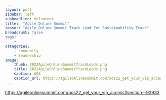 ```yaml
---
layout: post
sidebar: left
subheadline: Volunteer
title:  "Agile Online Summit"
teaser: "Agile Online Summit Track Lead for Sustainability Track"
breadcrumb: false
tags:
    - 
categories:
    - community
    - leadership
image:
    thumb: 2022AgileOnlineSummitTrackLeads.png
    title: 2022AgileOnlineSummitTrackLeads.png
    caption: AOS
    caption_url: https://agileonlinesummit.com/aos22_get_your_vip_access#section--93933
---
```

<a target="new" href="https://agileonlinesummit.com/aos22_get_your_vip_access#section--93933">https://agileonlinesummit.com/aos22_get_your_vip_access#section--93933</a>

